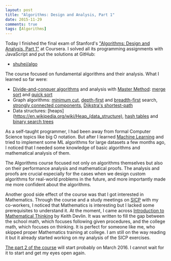 ```yaml
---
layout: post
title: "Algorithms: Design and Analysis, Part 1"
date: 2015-11-29
comments: true
tags: [Algorithms]
---
```


Today I finished the final exam of Stanford's ["Algorithms: Design and Analysis, Part 1"](https://www.coursera.org/course/algo) at Coursera. I solved all its programming assignments with JavaScript and put the solutions at GitHub:

- [shuhei/algo](https://github.com/shuhei/algo)

The course focused on fundamental algorithms and their analysis. What I learned so far were:

- [Divide-and-conquer algorithms](https://en.wikipedia.org/wiki/Divide_and_conquer_algorithms) and analysis with [Master Method](https://en.wikipedia.org/wiki/Master_theorem): [merge sort](https://en.wikipedia.org/wiki/Merge_sort) and [quick sort](https://en.wikipedia.org/wiki/Quicksort)
- Graph algorithms: [minimum cut](https://en.wikipedia.org/wiki/Minimum_cut), [depth-first](https://en.wikipedia.org/wiki/Depth-first_search) and [breadth-first](https://en.wikipedia.org/wiki/Breadth-first_search) search, [strongly connected components](https://en.wikipedia.org/wiki/Strongly_connected_component), [Dijkstra's shortest-path](https://en.wikipedia.org/wiki/Dijkstra%27s_algorithm)
- Data structures: [heaps](https://en.wikipedia.org/wiki/Heap_(data_structure), [hash tables](https://en.wikipedia.org/wiki/Hash_table) and [binary search trees](https://en.wikipedia.org/wiki/Binary_search_tree)

As a self-taught programmer, I had been away from formal Computer Science topics like big O notation. But after I learned [Machine Learning](https://www.coursera.org/learn/machine-learning) and tried to implement some ML algorithms for large datasets a few months ago, I noticed that I needed some knowledge of basic algorithms and mathematical analysis of them.

The Algorithms course focused not only on algorithms themselves but also on their performance analysis and mathematical proofs. The analysis and proofs are crucial especially for the cases when we design custom algorithms for real-world problems in the future, and more importantly made me more confident about the algorithms.

Another good side effect of the course was that I got interested in Mathematics. Through the course and a study meetings on [SICP](https://mitpress.mit.edu/sicp/) with my co-workers, I noticed that Mathematics is interesting but I lacked some prerequisites to understand it. At the moment, I came across [Introduction to Mathematical Thinking](http://www.amazon.com/Introduction-Mathematical-Thinking-Keith-Devlin/dp/0615653634) by Keith Devlin. It was written to fill the gap between the school math, which focuses following given procedures, and the college math, which focuses on thinking. It is perfect for someone like me, who skipped proper Mathematics training at college. I am still on the way reading it but it already started working on my analysis of the SICP exercises.

[The part 2 of the course](https://www.coursera.org/course/algo2) will start probably on March 2016. I cannot wait for it to start and get my eyes open again.
